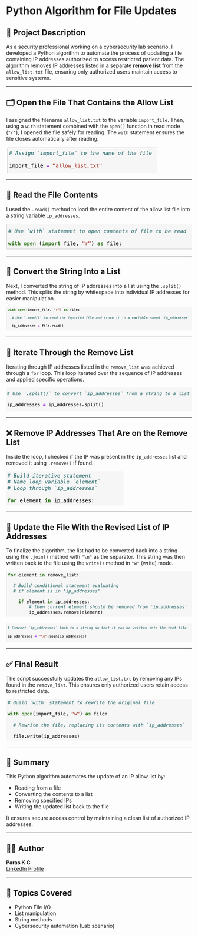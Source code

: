 # Python Algorithm for File Updates

## 📌 Project Description

As a security professional working on a cybersecurity lab scenario, I developed a Python algorithm to automate the process of updating a file containing IP addresses authorized to access restricted patient data. The algorithm removes IP addresses listed in a separate **remove list** from the `allow_list.txt` file, ensuring only authorized users maintain access to sensitive systems.

---

## 🗂️ Open the File That Contains the Allow List

I assigned the filename `allow_list.txt` to the variable `import_file`. Then, using a `with` statement combined with the `open()` function in read mode (`"r"`), I opened the file safely for reading. The `with` statement ensures the file closes automatically after reading.

![Open file](python_1.png)

---

## 📖 Read the File Contents

I used the `.read()` method to load the entire content of the allow list file into a string variable `ip_addresses`.

![Read file](python_2.png)

---

## 🔁 Convert the String Into a List

Next, I converted the string of IP addresses into a list using the `.split()` method. This splits the string by whitespace into individual IP addresses for easier manipulation.

![Split string to list](python_3.png)

---

## 🔄 Iterate Through the Remove List

Iterating through IP addresses listed in the `remove_list` was achieved through a `for` loop. This loop iterated over the sequence of IP addresses and applied specific operations.

![For loop](python_4.png)

---

## ❌ Remove IP Addresses That Are on the Remove List

Inside the loop, I checked if the IP was present in the `ip_addresses` list and removed it using `.remove()` if found.

![Remove IPs](python_5.png)

---

## 💾 Update the File With the Revised List of IP Addresses

To finalize the algorithm, the list had to be converted back into a string using the `.join()` method with `"\n"` as the separator. This string was then written back to the file using the `write()` method in `"w"` (write) mode.

![Join list to string](python_6.png)

![Write updated data](python_7.png)

---

## ✅ Final Result

The script successfully updates the `allow_list.txt` by removing any IPs found in the `remove_list`. This ensures only authorized users retain access to restricted data.

![Final output](python_8.png)

---

## 📎 Summary

This Python algorithm automates the update of an IP allow list by:

- Reading from a file
- Converting the contents to a list
- Removing specified IPs
- Writing the updated list back to the file

It ensures secure access control by maintaining a clean list of authorized IP addresses.

---

## 👨‍💻 Author

**Paras K C**  
[LinkedIn Profile](https://www.linkedin.com/in/paraskc)

---

## 🧠 Topics Covered

- Python File I/O
- List manipulation
- String methods
- Cybersecurity automation (Lab scenario)

